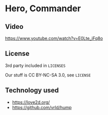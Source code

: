 Hero, Commander
===============

## Video

https://www.youtube.com/watch?v=E0Lte_iFq8o

## License

3rd party included in `LICENSES`

Our stuff is CC BY-NC-SA 3.0, see `LICENSE`

## Technology used

* https://love2d.org/
* https://github.com/vrld/hump
